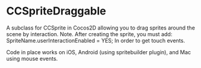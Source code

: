 # CCSpriteDraggable
A subclass for CCSprite in Cocos2D allowing you to drag sprites around the scene by interaction.
Note. After creating the sprite, you must add:
SpriteName.userInteractionEnabled = YES; 
In order to get touch events.

Code in place works on iOS, Android (using spritebuilder plugin), and Mac using mouse events.
